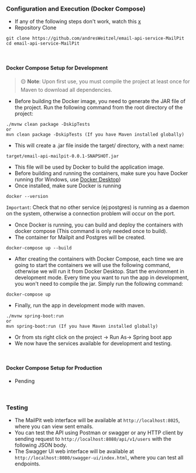 ### Configuration and Execution (Docker Compose)
* If any of the following steps don't work, watch this [x](x)
* Repository Clone
```git
git clone https://github.com/andresWeitzel/email-api-service-MailPit
cd email-api-service-MailPit
```
<br>

#### Docker Compose Setup for Development


> 🟡 **Note**: Upon first use, you must compile the project at least once for Maven to download all dependencies.

* Before building the Docker image, you need to generate the JAR file of the project. Run the following command from the root directory of the project:
```git
./mvnw clean package -DskipTests
or
mvn clean package -DskipTests (If you have Maven installed globally)
```
* This will create a .jar file inside the target/ directory, with a next name:
```git
target/email-api-mailpit-0.0.1-SNAPSHOT.jar
```
* This file will be used by Docker to build the application image.
* Before building and running the containers, make sure you have Docker running (for Windows, use [Docker Desktop]([https://nodejs.org/en/download](https://www.docker.com/products/docker-desktop/)))
* Once installed, make sure Docker is running
```git
docker --version
```
`Important`: Check that no other service (ej:postgres) is running as a daemon on the system, otherwise a connection problem will occur on the port.
* Once Docker is running, you can build and deploy the containers with docker compose (This command is only needed once to build).
* The container for Mailpit and Postgres will be created. 
```git
docker-compose up --build
```
* After creating the containers with Docker Compose, each time we are going to start the containers we will use the following command, otherwise we will run it from Docker Desktop. Start the environment in development mode. Every time you want to run the app in development, you won't need to compile the jar. Simply run the following command:
```git
docker-compose up
```
* Finally, run the app in development mode with maven.
```git
./mvnw spring-boot:run
or
mvn spring-boot:run (If you have Maven installed globally)
```
* Or from sts right click on the project -> Run As-> Spring boot app
* We now have the services available for development and testing.
  


<br>

#### Docker Compose Setup for Production

* Pending

  <br>

### Testing
* The MailPit web interface will be available at `http://localhost:8025`, where you can view sent emails.
* You can test the API using Postman or swagger or any HTTP client by sending request to `http://localhost:8080/api/v1/users` with the following JSON body.
* The Swagger UI web interface will be available at `http://localhost:8080/swagger-ui/index.html`, where you can test all endpoints.

